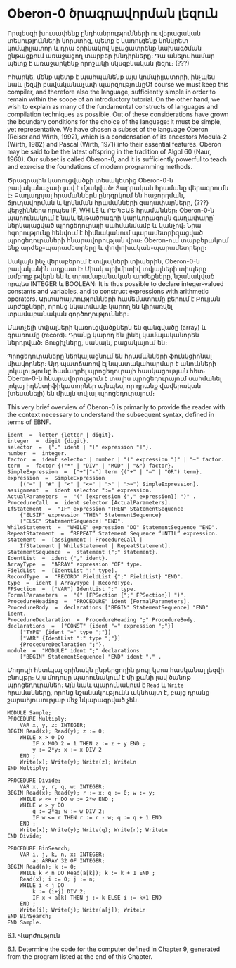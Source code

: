
# Oberon-0 ծրագրավորման լեզուն

Որպեսզի խուսափենք ընդհանրությունների ու վերացական տեսությունների կորստից, պետք է կառուցենք կոնկրետ կոմպիլյատոր և դրա օրինակով կբացատրենք նախագծման ընթացքում առաջացող տարբեր խնդիրները։ Դա անելու համար պետք է առաջարկենք որոշակի սկսզբնական լեզու։ (???)

Իհարկե, մենք պետք է պահպանենք այս կոմպիլյատորի, ինչպես նաև լեզվի բավականաչափ պարզությունըOf course we must keep this compiler, and therefore also the language, sufficiently simple in order to remain within the scope of an introductory tutorial. On the other hand, we wish to explain as many of the fundamental constructs of languages and compilation techniques as possible. Out of these considerations have grown the boundary conditions for the choice of the language: it must be simple, yet representative. We have chosen a subset of the language Oberon (Reiser and Wirth, 1992), which is a condensation of its ancestors Modula-2 (Wirth, 1982) and Pascal (Wirth, 1971) into their essential features. Oberon may be said to be the latest offspring in the tradition of Algol 60 (Naur, 1960). Our subset is called Oberon-0, and it is sufficiently powerful to teach and exercise the foundations of modern programming methods.

Ծրագրային կառուցվածքի տեսակետից Oberon-0-ն բավականաչափ լավ է մշակված։ Տարրական հրամանը վերագրումն է։ Բաղադրյալ հրամաններն ընդգրկում են հաջորդման, ճյուղավորման և կրկնման հրամանների գաղափարները, {???} վերջիններս որպես IF, WHILE և ՐԵՊԵԱՏ հրամաններ։ Oberon-0-ն պարունակում է նաև ենթածրագրի կարևորագույն գաղափարը՝ ներկայացված պրոցեդուրայի սահմանմամբ և կանչով։ Նրա հզորությունը հենվում է հիմնականում պարամետրիզացված պրոցեդուրաների հնարավորության վրա։ Oberon-ում տարբերակում ենք արժեք-պարամետրերը և փոփոխական-պարամետրերը։

Սակայն ինչ վերաբերում է տվյալների տիպերին, Oberon-0-ն բավականին աղքատ է։ Միակ պրիմիտիվ տվյալների տիպերը ամբողջ թվերն են և տրամաբանական արժեքները, նշանակված որպես INTEGER և BOOLEAN։ It is thus possible to declare integer-valued constants and variables, and to construct expressions with arithmetic operators. Արտահայտությունների համեմատումը բերում է Բուլյան արժեքների, որոնց նկատմամբ կարող են կիրառվել տրամաբանական գործողություններ։

Մատչելի տվյալների կառուցվածքներն են զանգվածը (array) և գրառումը (record)։ Դրանք կարող են լինել կամայականորեն ներդրված։ Ցուցիչները, սակայն, բացակայում են։

Պրոցեդուրաները ներկայացնում են հրամանների ֆունկցիոնալ միավորներ։ Այդ պատճառով էլ նպատակահարմար է անունների լոկալությունը համադրել պրոցեդուրայի հասկացության հետ։ Oberon-0-ն հնարավորություն է տալիս պրոցեդուրայում սահմանել լոկայ իդենտիֆիկատորներ այնպես, որ դրանք վավերական (տեսանելի) են միայն տվյալ պրոցեդուրայում։

This very brief overview of Oberon-0 is primarily to provide the reader with the context necessary to understand the subsequent syntax, defined in terms of EBNF.

````
ident  =  letter {letter | digit}.
integer  =  digit {digit}.
selector  =  {"." ident | "[" expression "]"}.
number  =  integer.
factor  =  ident selector | number | "(" expression ")" | "~" factor.
term  =  factor {("*" | "DIV" | "MOD" | "&") factor}.
SimpleExpression  =  ["+"|"-"] term {("+" | "–" | "OR") term}.
expression  =  SimpleExpression
	[("=" | "#" | "<" | "<=" | ">" | ">=") SimpleExpression].
assignment  =  ident selector ":=" expression.
ActualParameters  =  "(" [expression {"," expression}] ")" .
ProcedureCall  =  ident selector [ActualParameters].
IfStatement  =  "IF" expression "THEN" StatementSequence
	{"ELSIF" expression "THEN" StatementSequence}
	["ELSE" StatementSequence] "END".
WhileStatement  =  "WHILE" expression "DO" StatementSequence "END".
RepeatStatement  =  “REPEAT” Statement Sequence “UNTIL” expression.
statement  =  [assignment | ProcedureCall |
	IfStatement | WhileStatement | RepeatStatement].
StatementSequence  =  statement {";" statement}.
IdentList  =  ident {"," ident}.
ArrayType  =  "ARRAY" expression "OF" type.
FieldList  =  [IdentList ":" type].
RecordType  =  "RECORD" FieldList {";" FieldList} "END".
type  =  ident | ArrayType | RecordType.
FPSection  =  ["VAR"] IdentList ":" type.
FormalParameters  =  "(" [FPSection {";" FPSection}] ")".
ProcedureHeading  =  "PROCEDURE" ident [FormalParameters].
ProcedureBody  =  declarations ["BEGIN" StatementSequence] "END" ident.
ProcedureDeclaration  =  ProcedureHeading ";" ProcedureBody.
declarations  =  ["CONST" {ident "=" expression ";"}]
	["TYPE" {ident "=" type ";"}]
	["VAR" {IdentList ":" type ";"}]
	{ProcedureDeclaration ";"}.
module  =  "MODULE" ident ";" declarations
	["BEGIN" StatementSequence] "END" ident "." .
````

Մոդուլի հետևյալ օրինակն ընթերցողին թույլ կտա հասկանալ լեզվի բնույթը։ Այս մոդուլը պարունակում է մի քանի լավ ծանոթ պրոցեդուրաներ։ Այն նաև պարունակում է `Read` և `Write` հրամանները, որոնց նշանակությունն ակնհայտ է, բայց դրանք շարահյուսությաբ մեջ նկարագրված չեն։

````
MODULE Sample;
PROCEDURE Multiply;
 	VAR x, y, z: INTEGER;
BEGIN Read(x); Read(y); z := 0;
 	WHILE x > 0 DO
 		IF x MOD 2 = 1 THEN z := z + y END ;
		y := 2*y; x := x DIV 2
	END ;
	Write(x); Write(y); Write(z); WriteLn
END Multiply;
````

````
PROCEDURE Divide;
 	VAR x, y, r, q, w: INTEGER;
BEGIN Read(x); Read(y); r := x; q := 0; w := y;
 	WHILE w <= r DO w := 2*w END ;
 	WHILE w > y DO
		q := 2*q; w := w DIV 2;
		IF w <= r THEN r := r - w; q := q + 1 END
	END ;
	Write(x); Write(y); Write(q); Write(r); WriteLn
END Divide;
````

````
PROCEDURE BinSearch;
	VAR i, j, k, n, x: INTEGER;
		a: ARRAY 32 OF INTEGER;
BEGIN Read(n); k := 0;
	WHILE k < n DO Read(a[k]); k := k + 1 END ;
	Read(x); i := 0; j := n;
	WHILE i < j DO
		k := (i+j) DIV 2;
		IF x < a[k] THEN j := k ELSE i := k+1 END
	END ;
	Write(i); Write(j); Write(a[j]); WriteLn
END BinSearch;
END Sample.
````

6.1. Վարժություն

6.1. Determine the code for the computer defined in Chapter 9, generated from the program listed at the end of this Chapter. 


